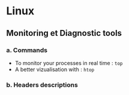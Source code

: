 # Linux

## Monitoring et Diagnostic tools

### a. Commands

- To monitor your processes in real time : `top`
- A better vizualisation with : `htop`

### b. Headers descriptions




